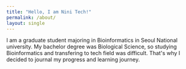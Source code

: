 ```yaml
---
title: "Hello, I am Nini Tech!"
permalink: /about/
layout: single
---
```

 
I am a graduate student majoring in Bioinformatics in Seoul National university. My bachelor degree was Biological Science, so studying Bioinformatics and transfering to tech field was difficult. That's why I decided to journal my progress and learning journey. 
